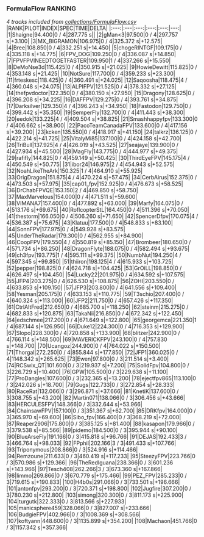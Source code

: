 ### FormulaFlow RANKING
*4 tracks included from [collections/FormulaFlow.csv](/collections/FormulaFlow.csv)*
|RANK|PILOT|INDEX|SPEC|TIME|DELTA|
|:---:|:---|:---:|:---:|:---:|---:|
|1|Shaigne|94.400|0 / 4|287.775 s||
|2|gMan&lt;3|97.500|0 / 4|297.757 s|+3.100|
|3|MX_BIGRAMON|106.975|0 / 4|325.372 s|+12.575|
|4|Bree|108.850|0 / 4|332.251 s|+14.450|
|5|chogeRINTGF|109.175|0 / 4|335.118 s|+14.775|
|6|FPV_DOG|109.250|0 / 4|336.087 s|+14.850|
|7|FPVFPVINEEDTOGETFASTER|109.950|1 / 4|337.266 s|+15.550|
|8|DeMoNse3d|115.425|0 / 4|350.915 s|+21.025|
|9|HowieDewitt|115.825|0 / 4|353.148 s|+21.425|
|10|NotSure|117.700|0 / 4|359.233 s|+23.300|
|11|frteskesc|118.425|0 / 4|360.491 s|+24.025|
|12|Saqoosha|118.475|4 / 4|360.048 s|+24.075|
|13|ALPIFPV|121.525|0 / 4|378.332 s|+27.125|
|14|thefpvdoctor|122.350|0 / 4|380.150 s|+27.950|
|15|Dragony|128.625|0 / 4|396.208 s|+34.225|
|16|DAFFPV|129.275|0 / 4|393.761 s|+34.875|
|17|Darksilver|129.350|4 / 4|396.243 s|+34.950|
|18|Fastodon|129.750|0 / 4|399.442 s|+35.350|
|19|SemperFly|132.700|0 / 4|411.443 s|+38.300|
|20|eedok|133.225|4 / 4|409.504 s|+38.825|
|21|Smashhappyfpv|133.300|0 / 4|406.662 s|+38.900|
|22|PacoTeamCanadaFPV|133.600|0 / 4|417.156 s|+39.200|
|23|kcken|135.550|0 / 4|418.917 s|+41.150|
|24|talkrz|136.125|0 / 4|422.214 s|+41.725|
|25|VitalyMi85|137.100|0 / 4|424.158 s|+42.700|
|26|TriBull|137.925|4 / 4|426.019 s|+43.525|
|27|seajaye|139.900|0 / 4|427.934 s|+45.500|
|28|MagFly|143.775|0 / 4|444.977 s|+49.375|
|29|rafifly|144.825|0 / 4|459.149 s|+50.425|
|30|ThirdEyeFPV|145.175|4 / 4|450.549 s|+50.775|
|31|ibor24|146.975|2 / 4|454.943 s|+52.575|
|32|NoahLikeTheArk|150.325|1 / 4|464.910 s|+55.925|
|33|OrigDragon|151.875|4 / 4|470.224 s|+57.475|
|34|CerbAirus|152.375|0 / 4|473.503 s|+57.975|
|35|cap01_fpv|152.925|0 / 4|476.673 s|+58.525|
|36|DrChabFPVQE|153.150|2 / 4|469.850 s|+58.750|
|37|MaxMarvelous|154.000|0 / 4|471.511 s|+59.600|
|38|VIMANA7|157.400|0 / 4|477.892 s|+63.000|
|39|Marfy|164.075|0 / 4|513.176 s|+69.675|
|40|RoflcopterStL|164.450|0 / 4|511.396 s|+70.050|
|41|thestorm|166.050|0 / 4|506.260 s|+71.650|
|42|SpencerDfpv|170.075|4 / 4|536.387 s|+75.675|
|43|Klatuu|177.500|0 / 4|548.833 s|+83.100|
|44|SonnFPV|177.975|0 / 4|549.928 s|+83.575|
|45|UnderTheRadar|179.300|0 / 4|562.955 s|+84.900|
|46|CoopFPV|179.550|4 / 4|550.819 s|+85.150|
|47|Brombeer|180.650|0 / 4|571.734 s|+86.250|
|48|DragonFlyte|188.075|0 / 4|582.494 s|+93.675|
|49|ch3fpv|193.775|1 / 4|595.111 s|+99.375|
|50|NumbNut|194.250|4 / 4|597.345 s|+99.850|
|51|thiiron|198.125|4 / 4|615.933 s|+103.725|
|52|pepper|198.825|0 / 4|624.718 s|+104.425|
|53|GrOiLL|198.850|0 / 4|626.497 s|+104.450|
|54|Lucky22|201.975|0 / 4|634.592 s|+107.575|
|55|JFP4|203.275|0 / 4|626.530 s|+108.875|
|56|ZOHI|203.550|0 / 4|633.853 s|+109.150|
|57|JFP3|203.800|0 / 4|641.556 s|+109.400|
|58|Yesman|205.175|0 / 4|633.153 s|+110.775|
|59|T3schio|207.400|0 / 4|640.324 s|+113.000|
|60|JFP2|211.750|0 / 4|657.426 s|+117.350|
|61|CtrlAltFred|212.650|0 / 4|685.700 s|+118.250|
|62|steinm|215.275|0 / 4|682.833 s|+120.875|
|63|TakaNii|216.850|0 / 4|672.342 s|+122.450|
|64|edschmee|217.200|0 / 4|671.649 s|+122.800|
|65|georgemca|221.350|1 / 4|687.144 s|+126.950|
|66|Duke12|224.300|0 / 4|716.353 s|+129.900|
|67|Slopo|228.300|0 / 4|720.858 s|+133.900|
|68|blitzer|242.900|0 / 4|766.114 s|+148.500|
|69|MAVERICKFPV|243.100|0 / 4|757.830 s|+148.700|
|70|Ucangoz|244.900|0 / 4|764.022 s|+150.500|
|71|Thorgal|272.250|0 / 4|855.844 s|+177.850|
|72|JFP1|360.025|0 / 4|1148.342 s|+265.625|
|73|Ewen|97.800|0 / 3|211.514 s|+3.400|
|74|RCSwix_QT|101.600|0 / 3|219.937 s|+7.200|
|75|SolidFpv|104.800|0 / 3|226.729 s|+10.400|
|76|GPW|105.500|0 / 3|229.638 s|+11.100|
|77|ProDangles|107.600|0 / 3|232.365 s|+13.200|
|78|ejectfpv865|113.100|0 / 3|242.026 s|+18.700|
|79|Gugs|122.733|0 / 3|272.854 s|+28.333|
|80|RaceRat|132.066|0 / 3|296.871 s|+37.666|
|81|KnetiK|137.600|0 / 3|308.755 s|+43.200|
|82|Martin071|138.066|0 / 3|306.456 s|+43.666|
|83|HERCULESFPV|148.366|0 / 3|332.644 s|+53.966|
|84|ChainsawFPV|157.100|0 / 3|351.367 s|+62.700|
|85|DRKfpv|164.000|0 / 3|365.970 s|+69.600|
|86|Sibo_fpv|166.400|0 / 3|368.219 s|+72.000|
|87|Reaper2906|175.800|0 / 3|385.125 s|+81.400|
|88|kasapon|179.966|0 / 3|379.538 s|+85.566|
|89|pidemo|184.500|0 / 3|395.944 s|+90.100|
|90|BlueArseFly|191.166|0 / 3|415.818 s|+96.766|
|91|DEJAS|192.433|3 / 3|466.764 s|+98.033|
|92|FPphil|202.166|3 / 3|491.433 s|+107.766|
|93|Triponymous|208.866|0 / 3|524.916 s|+114.466|
|94|Remzoune|211.633|0 / 3|460.419 s|+117.233|
|95|SteezyFPV|223.766|0 / 3|570.986 s|+129.366|
|96|TheRedIguana|238.366|0 / 3|601.236 s|+143.966|
|97|Tesch408|262.266|3 / 3|673.360 s|+167.866|
|98|limmo|269.866|0 / 3|670.779 s|+175.466|
|99|PEZ_FPV|285.233|0 / 3|719.615 s|+190.833|
|100|H4b0s|291.066|0 / 3|733.501 s|+196.666|
|101|antonfpv|293.200|0 / 3|720.371 s|+198.800|
|102|Jugfire|307.200|0 / 3|780.230 s|+212.800|
|103|simong|320.300|0 / 3|811.173 s|+225.900|
|104|turgutk|322.333|0 / 3|813.566 s|+227.933|
|105|manicsphere459|328.066|0 / 3|827.007 s|+233.666|
|106|BudgieFPV|402.966|0 / 3|1008.369 s|+308.566|
|107|koftyann|448.600|0 / 3|1135.899 s|+354.200|
|108|Machaon|451.766|0 / 3|1157.342 s|+357.366|
